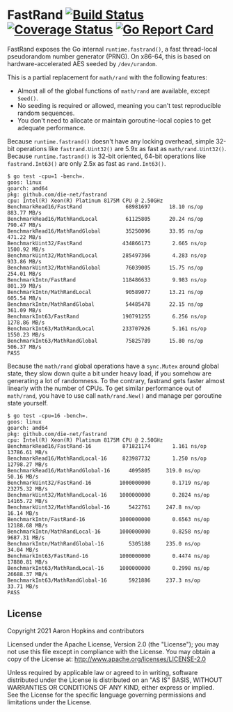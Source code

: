 FastRand [![Build Status](https://github.com/die-net/fastrand/actions/workflows/go-test.yml/badge.svg)](https://github.com/die-net/fastrand/actions/workflows/go-test.yml) [![Coverage Status](https://coveralls.io/repos/github/die-net/fastrand/badge.svg?branch=master)](https://coveralls.io/github/die-net/fastrand?branch=master) [![Go Report Card](https://goreportcard.com/badge/github.com/die-net/fastrand)](https://goreportcard.com/report/github.com/die-net/fastrand)
========

FastRand exposes the Go internal `runtime.fastrand()`, a fast thread-local pseudorandom
number generator (PRNG).  On x86-64, this is based on hardware-accelerated
AES seeded by `/dev/urandom`.

This is a partial replacement for `math/rand` with the following features:

- Almost all of the global functions of `math/rand` are available, except `Seed()`.
- No seeding is required or allowed, meaning you can't test reproducible random sequences.
- You don't need to allocate or maintain goroutine-local copies to get adequate performance.

Because `runtime.fastrand()` doesn't have any locking overhead, simple 32-bit operations
like `fastrand.Uint32()` are 5.9x as fast as `math/rand.Uint32()`.  Because
`runtime.fastrand()` is 32-bit oriented, 64-bit operations like
`fastrand.Int63()` are only 2.5x as fast as `rand.Int63()`.

```
$ go test -cpu=1 -bench=.
goos: linux
goarch: amd64
pkg: github.com/die-net/fastrand
cpu: Intel(R) Xeon(R) Platinum 8175M CPU @ 2.50GHz
BenchmarkRead16/FastRand              68981697	    18.10 ns/op	       883.77 MB/s
BenchmarkRead16/MathRandLocal         61125805	    20.24 ns/op	       790.47 MB/s
BenchmarkRead16/MathRandGlobal        35250096	    33.95 ns/op	       471.22 MB/s
BenchmarkUint32/FastRand             434866173	     2.665 ns/op      1500.92 MB/s
BenchmarkUint32/MathRandLocal        285497366	     4.283 ns/op       933.86 MB/s
BenchmarkUint32/MathRandGlobal        76039005	    15.75 ns/op	       254.01 MB/s
BenchmarkIntn/FastRand               118486633	     9.983 ns/op       801.39 MB/s
BenchmarkIntn/MathRandLocal           90589077	    13.21 ns/op	       605.54 MB/s
BenchmarkIntn/MathRandGlobal          54485478	    22.15 ns/op	       361.09 MB/s
BenchmarkInt63/FastRand              190791255	     6.256 ns/op      1278.86 MB/s
BenchmarkInt63/MathRandLocal         233707926	     5.161 ns/op      1550.23 MB/s
BenchmarkInt63/MathRandGlobal         75825789	    15.80 ns/op	       506.37 MB/s
PASS
```

Because the `math/rand` global operations have a `sync.Mutex` around global state,
they slow down quite a bit under heavy load, if you somehow are generating a
lot of randomness.  To the contrary, fastrand gets faster almost linearly
with the number of CPUs.  To get similar performance out of `math/rand`, you
have to use call `math/rand.New()` and manage per goroutine state yourself.

```
$ go test -cpu=16 -bench=.
goos: linux
goarch: amd64
pkg: github.com/die-net/fastrand
cpu: Intel(R) Xeon(R) Platinum 8175M CPU @ 2.50GHz
BenchmarkRead16/FastRand-16          871821174	     1.161 ns/op     13786.61 MB/s
BenchmarkRead16/MathRandLocal-16     823987732	     1.250 ns/op     12798.27 MB/s
BenchmarkRead16/MathRandGlobal-16      4095805	   319.0 ns/op	        50.16 MB/s
BenchmarkUint32/FastRand-16         1000000000	     0.1719 ns/op    23275.32 MB/s
BenchmarkUint32/MathRandLocal-16    1000000000	     0.2824 ns/op    14165.72 MB/s
BenchmarkUint32/MathRandGlobal-16      5422761	   247.8 ns/op	        16.14 MB/s
BenchmarkIntn/FastRand-16           1000000000	     0.6563 ns/op    12188.68 MB/s
BenchmarkIntn/MathRandLocal-16      1000000000	     0.8258 ns/op     9687.31 MB/s
BenchmarkIntn/MathRandGlobal-16        5305188	   235.0 ns/op	        34.04 MB/s
BenchmarkInt63/FastRand-16          1000000000	     0.4474 ns/op    17880.81 MB/s
BenchmarkInt63/MathRandLocal-16     1000000000	     0.2998 ns/op    26688.37 MB/s
BenchmarkInt63/MathRandGlobal-16       5921886	   237.3 ns/op	        33.71 MB/s
PASS
```


License
-------
Copyright 2021 Aaron Hopkins and contributors

Licensed under the Apache License, Version 2.0 (the "License"); you may not use this file except in compliance with the License. You may obtain a copy of the License at: http://www.apache.org/licenses/LICENSE-2.0

Unless required by applicable law or agreed to in writing, software distributed under the License is distributed on an "AS IS" BASIS, WITHOUT WARRANTIES OR CONDITIONS OF ANY KIND, either express or implied. See the License for the specific language governing permissions and limitations under the License.
